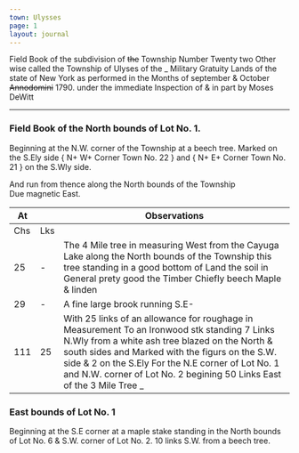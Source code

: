 ```yaml
---
town: Ulysses
page: 1
layout: journal
---
```


Field Book of the subdivision of ~~the~~ Township Number Twenty two Other wise called the Township of Ulyses of the _ Military Gratuity Lands of the state of New York as performed in the Months of september & October ~~Annodomini~~ 1790.
under the immediate Inspection of & in part by Moses DeWitt

---

### Field Book of the North bounds of Lot No. 1.

Beginning at the N.W. corner of the Township at a beech tree.
Marked on the S.Ely side { N+ W+ Corner Town No. 22 } and { N+ E+ Corner Town No. 21 } on the S.Wly side.

And run from thence along the North bounds of the Township \
Due magnetic East.

| At |    | Observations |
| -- | -- | ------------ |
| Chs | Lks | |
| 25 | - | The 4 Mile tree in measuring West from the Cayuga Lake along the North bounds of the Township this tree standing in a good bottom of Land the soil in General prety good the Timber Chiefly beech Maple & linden |
| 29 | - | A fine large brook running S.E- |
| 111 | 25 | With 25 links of an allowance for roughage in Measurement To an Ironwood stk standing 7 Links N.Wly from a white ash tree blazed on the North & south sides and Marked with the figurs on the S.W. side & 2 on the S.Ely For the N.E corner of Lot No. 1 and N.W. corner of Lot No. 2 begining 50 Links East of the 3 Mile Tree _ |

### East bounds of Lot No. 1

Beginning at the S.E corner at a maple stake standing in the North bounds of Lot No. 6 & S.W. corner of Lot No. 2. 10 links S.W. from a beech tree.
